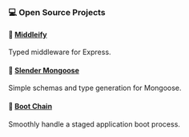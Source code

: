 ### 💻 Open Source Projects

#### 🌅 [Middleify](https://github.com/OliverHGray/middleify)

Typed middleware for Express.

#### 🐹 [Slender Mongoose](https://github.com/OliverHGray/slender-mongoose)

Simple schemas and type generation for Mongoose.

#### 🥾 [Boot Chain](https://github.com/OliverHGray/boot-chain)

Smoothly handle a staged application boot process.

<!--
**OliverHGray/OliverHGray** is a ✨ _special_ ✨ repository because its `README.md` (this file) appears on your GitHub profile.

Here are some ideas to get you started:

- 🔭 I’m currently working on ...
- 🌱 I’m currently learning ...
- 👯 I’m looking to collaborate on ...
- 🤔 I’m looking for help with ...
- 💬 Ask me about ...
- 📫 How to reach me: ...
- 😄 Pronouns: ...
- ⚡ Fun fact: ...
-->
